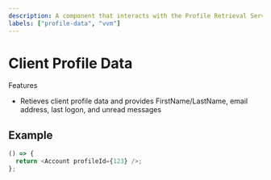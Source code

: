 ```yaml
---
description: A component that interacts with the Profile Retrieval Service
labels: ["profile-data", "vvm"]
---
```


# Client Profile Data

Features

- Retieves client profile data and provides FirstName/LastName, email address, last logon, and unread messages

## Example

```js
() => {
  return <Account profileId={123} />;
};
```
